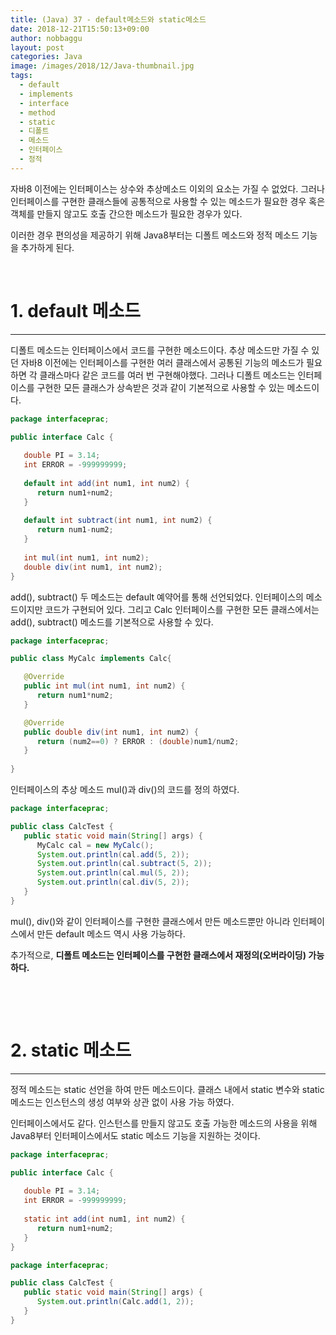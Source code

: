 ```yaml
---
title: (Java) 37 - default메소드와 static메소드
date: 2018-12-21T15:50:13+09:00
author: nobbaggu
layout: post
categories: Java
image: /images/2018/12/Java-thumbnail.jpg
tags:
  - default
  - implements
  - interface
  - method
  - static
  - 디폴트
  - 메소드
  - 인터페이스
  - 정적
---
```

자바8 이전에는 인터페이스는 상수와 추상메소드 이외의 요소는 가질 수 없었다. 그러나 인터페이스를 구현한 클래스들에 공통적으로 사용할 수 있는 메소드가 필요한 경우 혹은 객체를 만들지 않고도 호출 간으한 메소드가 필요한 경우가 있다.

이러한 경우 편의성을 제공하기 위해 Java8부터는 디폴트 메소드와 정적 메소드 기능을 추가하게 된다.

&nbsp;

# 1. default 메소드

* * *

디폴트 메소드는 인터페이스에서 코드를 구현한 메소드이다. 추상 메소드만 가질 수 있던 자바8 이전에는 인터페이스를 구현한 여러 클래스에서 공통된 기능의 메소드가 필요하면 각 클래스마다 같은 코드를 여러 번 구현해야했다. 그러나 디폴트 메소드는 인터페이스를 구현한 모든 클래스가 상속받은 것과 같이 기본적으로 사용할 수 있는 메소드이다.

~~~ java
package interfaceprac;

public interface Calc {
   
   double PI = 3.14;
   int ERROR = -999999999;
   
   default int add(int num1, int num2) {
      return num1+num2;
   }
   
   default int subtract(int num1, int num2) {
      return num1-num2;
   }
   
   int mul(int num1, int num2);
   double div(int num1, int num2);
}
~~~

add(), subtract() 두 메소드는 default 예약어를 통해 선언되었다. 인터페이스의 메소드이지만 코드가 구현되어 있다. 그리고 Calc 인터페이스를 구현한 모든 클래스에서는 add(), subtract() 메소드를 기본적으로 사용할 수 있다.

~~~ java
package interfaceprac;

public class MyCalc implements Calc{

   @Override
   public int mul(int num1, int num2) {
      return num1*num2;
   }

   @Override
   public double div(int num1, int num2) {
      return (num2==0) ? ERROR : (double)num1/num2;
   }
   
}
~~~

인터페이스의 추상 메소드 mul()과 div()의 코드를 정의 하였다.

~~~ java
package interfaceprac;

public class CalcTest {
   public static void main(String[] args) {
      MyCalc cal = new MyCalc();
      System.out.println(cal.add(5, 2));
      System.out.println(cal.subtract(5, 2));
      System.out.println(cal.mul(5, 2));
      System.out.println(cal.div(5, 2));
   }
}
~~~

mul(), div()와 같이 인터페이스를 구현한 클래스에서 만든 메소드뿐만 아니라 인터페이스에서 만든 default 메소드 역시 사용 가능하다.

추가적으로, **디폴트 메소드는 인터페이스를 구현한 클래스에서 재정의(오버라이딩) 가능하다.**

&nbsp;

&nbsp;

# 2. static 메소드

* * *

정적 메소드는 static 선언을 하여 만든 메소드이다. 클래스 내에서 static 변수와 static 메소드는 인스턴스의 생성 여부와 상관 없이 사용 가능 하였다.

인터페이스에서도 같다. 인스턴스를 만들지 않고도 호출 가능한 메소드의 사용을 위해 Java8부터 인터페이스에서도 static 메소드 기능을 지원하는 것이다.

~~~ java
package interfaceprac;

public interface Calc {
   
   double PI = 3.14;
   int ERROR = -999999999;
   
   static int add(int num1, int num2) {
      return num1+num2;
   }
}
~~~

~~~ java
package interfaceprac;

public class CalcTest {
   public static void main(String[] args) {
      System.out.println(Calc.add(1, 2));
   }
}
~~~

&nbsp;